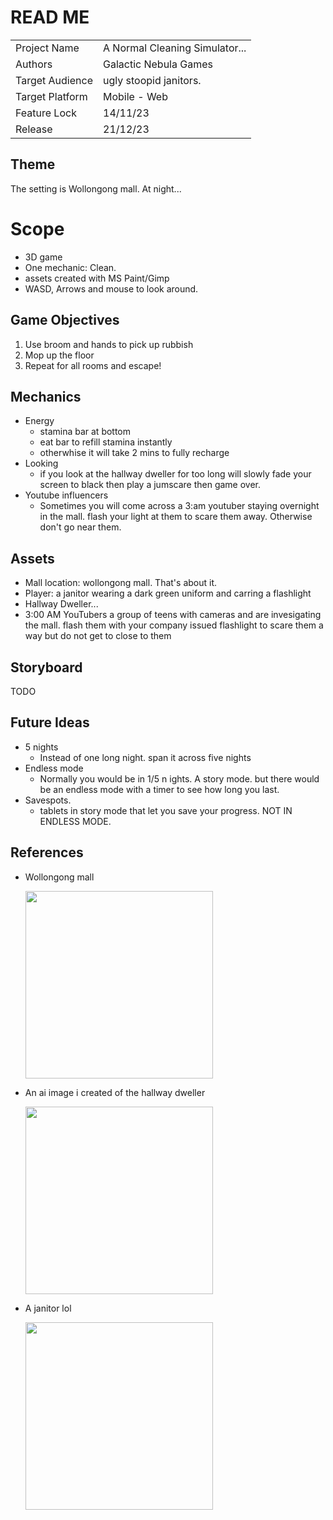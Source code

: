  
 # READ ME

|                 |                              |
| --------------- | ---------------------------- |
| Project Name    | A Normal Cleaning Simulator...                     |
| Authors         | Galactic Nebula Games                 |
| Target Audience | ugly stoopid janitors.|
| Target Platform | Mobile - Web                 |
| Feature Lock    | 14/11/23                     |
| Release         | 21/12/23                     |

## Theme

The setting is Wollongong mall. At night...

# Scope

- 3D game
- One mechanic: Clean.
- assets created with MS Paint/Gimp
- WASD, Arrows and mouse to look around.

## Game Objectives

1. Use broom and hands to pick up rubbish
2. Mop up the floor
3. Repeat for all rooms and escape!

## Mechanics
- Energy
	- stamina bar at bottom
	- eat bar to refill stamina instantly
	- otherwhise it will take 2 mins to fully recharge
- Looking
	- if you look at the hallway dweller for too long will slowly fade your screen to black then play a jumscare then game over.
- Youtube influencers
	- Sometimes you will come across a 3:am youtuber staying overnight in the mall. flash your light at them to scare them away. Otherwise don't go near them.


## Assets
- Mall location: wollongong mall. That's about it.
- Player: a janitor wearing a dark green uniform and carring a flashlight
- Hallway Dweller...
- 3:00 AM YouTubers a group of teens with cameras and are invesigating the mall. flash them with your company issued flashlight to scare them a way but do not get to close to them

## Storyboard

TODO

## Future Ideas
- 5 nights
	- Instead of one long night. span it across five nights
- Endless mode
	- Normally you would be in 1/5 n ights. A story mode. but there would be an endless mode with a timer to see how long you last.
- Savespots.
  - tablets in story mode that let you save your progress. NOT IN ENDLESS MODE.	


## References
- Wollongong mall
  
	<img width="300" src="https://electrolight.com/wp-content/uploads/2015/10/WollongongCentral_005w-1600x1000.jpg"/>
- An ai image i created of the hallway dweller
  
	<img width="300" src="https://images.nightcafe.studio/jobs/mNYlMmxb9pvqgVBSYRDe/mNYlMmxb9pvqgVBSYRDe.jpg?tr=w-384,c-at_max"/>

- A janitor lol

	<img width="300" src="https://upload.wikimedia.org/wikipedia/commons/e/e8/Janitor.png"/>
